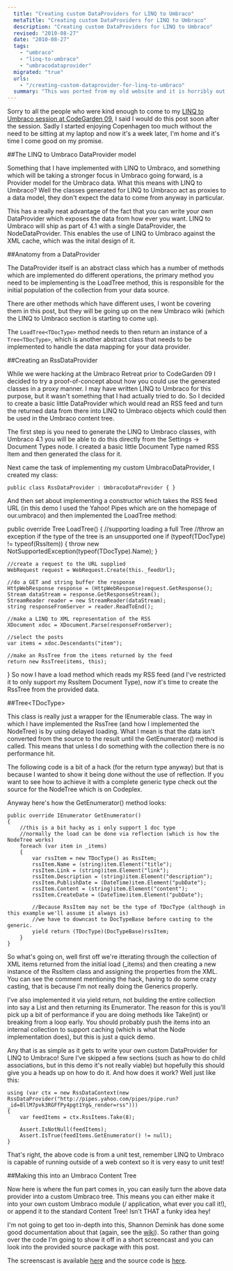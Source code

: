 ```yaml
---
  title: "Creating custom DataProviders for LINQ to Umbraco"
  metaTitle: "Creating custom DataProviders for LINQ to Umbraco"
  description: "Creating custom DataProviders for LINQ to Umbraco"
  revised: "2010-08-27"
  date: "2010-08-27"
  tags: 
    - "umbraco"
    - "linq-to-umbraco"
    - "umbracodataprovider"
  migrated: "true"
  urls: 
    - "/creating-custom-dataprovider-for-linq-to-umbraco"
  summary: "This was ported from my old website and it is horribly out of date at the moment. The idea is to give you a bit of a starting point for writing a custom LINQ to Umbraco DataProvider"
---
```

Sorry to all the people who were kind enough to come to my [LINQ to Umbraco session at CodeGarden 09][1], I said I would do this post soon after the session. Sadly I started enjoying Copenhagen too much without the need to be sitting at my laptop and now it's a week later, I'm home and it's time I come good on my promise.

##The LINQ to Umbraco DataProvider model

Something that I have implemented with LINQ to Umbraco, and something which will be taking a stronger focus in Umbraco going forward, is a Provider model for the Umbraco data.
What this means with LINQ to Umbraco? Well the classes generated for LINQ to Umbraco act as proxies to a data model, they don't expect the data to come from anyway in particular.

This has a really neat advantage of the fact that you can write your own DataProvider which exposes the data from how ever you want. LINQ to Umbraco will ship as part of 4.1 with a single DataProvider, the NodeDataProvider. This enables the use of LINQ to Umbraco against the XML cache, which was the inital design of it.

##Anatomy from a DataProvider

The DataProvider itself is an abstract class which has a number of methods which are implemented do different operations, the primary method you need to be implementing is the LoadTree<TDocType> method, this is responsible for the initial population of the collection from your data source.

There are other methods which have different uses, I wont be covering them in this post, but they will be going up on the new Umbraco wiki (which the LINQ to Umbraco section is starting to come up).

The `LoadTree<TDocType>` method needs to then return an instance of a `Tree<TDocType>`, which is another abstract class that needs to be implemented to handle the data mapping for your data provider.

##Creating an RssDataProvider

While we were hacking at the Umbraco Retreat prior to CodeGarden 09 I decided to try a proof-of-concept about how you could use the generated classes in a proxy manner. I may have written LINQ to Umbraco for this purpose, but it wasn't something that I had actually tried to do.
So I decided to create a basic little DataProvider which would read an RSS feed and turn the returned data from there into LINQ to Umbraco objects which could then be used in the Umbraco content tree.

The first step is you need to generate the LINQ to Umbraco classes, with Umbraco 4.1 you will be able to do this directly from the Settings -> Document Types node. I created a basic little Document Type named RSS Item and then generated the class for it.

Next came the task of implementing my custom UmbracoDataProvider, I created my class:

	public class RssDataProvider : UmbracoDataProvider { }

And then set about implementing a constructor which takes the RSS feed URL (in this demo I used the Yahoo! Pipes which are on the homepage of our.umbraco) and then implemented the LoadTree<TDocType> method:

public override Tree LoadTree() 
{
    //supporting loading a full Tree
    //throw an exception if the type of the tree is an unsupported one
    if (typeof(TDocType) != typeof(RssItem))
    {
        throw new NotSupportedException(typeof(TDocType).Name);
    }

    //create a request to the URL supplied
    WebRequest request = WebRequest.Create(this._feedUrl);

    //do a GET and string buffer the response
    HttpWebResponse response = (HttpWebResponse)request.GetResponse();
    Stream dataStream = response.GetResponseStream();
    StreamReader reader = new StreamReader(dataStream);
    string responseFromServer = reader.ReadToEnd();

    //make a LINQ to XML representation of the RSS
    XDocument xdoc = XDocument.Parse(responseFromServer);

    //select the posts
    var items = xdoc.Descendants("item");

    //make an RssTree from the items returned by the feed
    return new RssTree(items, this);
}
So now I have a load method which reads my RSS feed (and I've restricted it to only support my RssItem Document Type), now it's time to create the RssTree<TDocType> from the provided data.

##Tree&lt;TDocType&gt;

This class is really just a wrapper for the IEnumerable<T> class. The way in which I have implemented the RssTree (and how I implemented the NodeTree) is by using delayed loading. What I mean is that the data isn't converted from the source to the result until the GetEnumerator() method is called.
This means that unless I do something with the collection there is no performance hit.

The following code is a bit of a hack (for the return type anyway) but that is because I wanted to show it being done without the use of reflection. If you want to see how to achieve it with a complete generic type check out the source for the NodeTree which is on Codeplex.

Anyway here's how the GetEnumerator() method looks:

	public override IEnumerator GetEnumerator()
	{
		//this is a bit hacky as i only support 1 doc type
		//normally the load can be done via reflection (which is how the NodeTree works)
		foreach (var item in _items)
		{
			var rssItem = new TDocType() as RssItem;
			rssItem.Name = (string)item.Element("title");
			rssItem.Link = (string)item.Element("link");
			rssItem.Description = (string)item.Element("description");
			rssItem.PublishDate = (DateTime)item.Element("pubDate");
			rssItem.Content = (string)item.Element("content");
			rssItem.CreateDate = (DateTime)item.Element("pubDate");

			//Because RssItem may not be the type of TDocType (although in this example we'll assume it always is)
			//we have to downcast to DocTypeBase before casting to the generic.
			yield return (TDocType)(DocTypeBase)rssItem;
		}
	}

So what's going on, well first off we're itterating through the collection of XML items returned from the initial load (_items) and then creating a new instance of the RssItem class and assigning the properties from the XML.
You can see the comment mentioning the hack, having to do some crazy casting, that is because I'm not really doing the Generics properly.

I've also implemented it via yield return, not building the entire collection into say a List<T> and then returning its Enumerator. The reason for this is you'll pick up a bit of performance if you are doing methods like Take(int) or breaking from a loop early.
You should probably push the items into an internal collection to support caching (which is what the Node implementation does), but this is just a quick demo.

Any that is as simple as it gets to write your own custom DataProvider for LINQ to Umbraco! Sure I've skipped a few sections (such as how to do child associations, but in this demo it's not really viable) but hopefully this should give you a heads up on how to do it.
And how does it work? Well just like this:

	using (var ctx = new RssDataContext(new RssDataProvider("http://pipes.yahoo.com/pipes/pipe.run?_id=8llM7pvk3RGFfPy4pgt1Yg&_render=rss")))
	{
		var feedItems = ctx.RssItems.Take(8);

		Assert.IsNotNull(feedItems);
		Assert.IsTrue(feedItems.GetEnumerator() != null);
	}

That's right, the above code is from a unit test, remember LINQ to Umbraco is capable of running outside of a web context so it is very easy to unit test!

##Making this into an Umbraco Content Tree

Now here is where the fun part comes in, you can easily turn the above data provider into a custom Umbraco tree. This means you can either make it into your own custom Umbraco module (/ application, what ever you call it!), or append it to the standard Content Tree! Isn't THAT a funky idea hey!

I'm not going to get too in-depth into this, Shannon Deminik has done some good documentation about that (again, see the [wiki][2]). So rather than going over the code I'm going to show it off in a short screencast and you can look into the provided source package with this post.

The screenscast is available [here][3] and the source code is [here][4].


  [1]: http://our.umbraco.org/wiki/codegarden-2009/open-space-minutes/linq
  [2]: http://our.umbraco.org/wiki/reference/api-cheatsheet/tree-api---to-create-custom-treesapplications
  [3]: http://screencast.com/t/NS24jMo6xkp
  [4]: /get/media/2640/umbracodataproviderdemo.zip